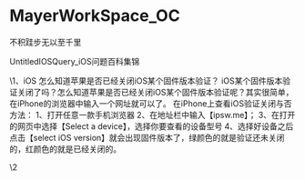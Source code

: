 # MayerWorkSpace_OC
不积跬步无以至千里

UntitledIOSQuery_iOS问题百科集锦

\1、iOS 怎么知道苹果是否已经关闭iOS某个固件版本验证？
iOS某个固件版本验证关闭了吗？怎么知道苹果是否已经关闭iOS某个固件版本验证呢？其实很简单，在iPhone的浏览器中输入一个网址就可以了。
在iPhone上查看iOS验证关闭与否方法：
1、打开任意一款手机浏览器
2、在地址栏中输入【ipsw.me】；
3、在打开的网页中选择【Select a device】，选择你要查看的设备型号
4、选择好设备之后点击【select iOS version】就会出现固件版本了，绿颜色的就是验证还未关闭的，红颜色的就是已经关闭的。

\2 

